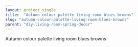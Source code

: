 ```yaml
---
layout: project_single
title:  "Autumn colour palette living room blues browns"
slug: "autumn-colour-palette-living-room-blues-browns"
parent: "diy-living-room-spring-decor"
---
```

Autumn colour palette living room blues browns